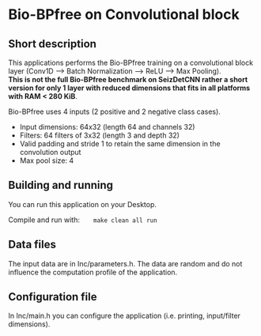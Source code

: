 # Bio-BPfree on Convolutional block

## Short description

This applications performs the Bio-BPfree training on a convolutional block layer (Conv1D --> Batch Normalization --> ReLU --> Max Pooling).
<br> __This is not the full Bio-BPfree benchmark on SeizDetCNN rather a short version for only 1 layer with reduced dimensions that fits in all platforms with RAM < 280 KiB__.

Bio-BPfree uses 4 inputs (2 positive and 2 negative class cases).

<ul>
  <li>Input dimensions: 64x32 (length 64 and channels 32)</li>
  <li>Filters: 64 filters of 3x32 (length 3 and depth 32)</li>
  <li>Valid padding and stride 1 to retain the same dimension in the convolution output</li>
  <li>Max pool size: 4</li>
</ul>


## Building and running

You can run this application on your Desktop.

Compile and run with: &nbsp;&nbsp;&nbsp;&nbsp;&nbsp;&nbsp;```make clean all run```


## Data files

The input data are in Inc/parameters.h. The data are random and do not influence the computation profile of the application.

## Configuration file

In Inc/main.h you can configure the application (i.e. printing, input/filter dimensions).
